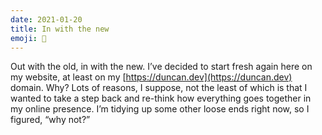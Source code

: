 ```yaml
---
date: 2021-01-20
title: In with the new
emoji: 🥳
---
```


Out with the old, in with the new. I’ve decided to start fresh again here on my website, at least on my [https://duncan.dev](https://duncan.dev) domain. Why? Lots of reasons, I suppose, not the least of which is that I wanted to take a step back and re-think how everything goes together in my online presence. I’m tidying up some other loose ends right now, so I figured, “why not?”

